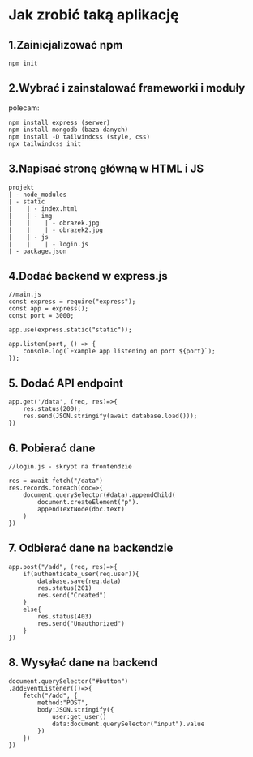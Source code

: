 # Jak zrobić taką aplikację
## 1.Zainicjalizować npm
    npm init
## 2.Wybrać i zainstalować frameworki i moduły
polecam:
```
npm install express (serwer)
npm install mongodb (baza danych)
npm install -D tailwindcss (style, css)
npx tailwindcss init
```
## 3.Napisać stronę główną w HTML i JS
```
projekt
| - node_modules
| - static
|    | - index.html
|    | - img
|    |    | - obrazek.jpg
|    |    | - obrazek2.jpg
|    | - js
|    |    | - login.js
| - package.json
```
## 4.Dodać backend w express.js
```
//main.js
const express = require("express");
const app = express();
const port = 3000;

app.use(express.static("static"));

app.listen(port, () => {
    console.log(`Example app listening on port ${port}`);
});
```
## 5. Dodać API endpoint
```
app.get('/data', (req, res)=>{
    res.status(200);
    res.send(JSON.stringify(await database.load()));
})
```
## 6. Pobierać dane
```
//login.js - skrypt na frontendzie

res = await fetch("/data")
res.records.foreach(doc=>{
    document.querySelector(#data).appendChild(
        document.createElement("p").
        appendTextNode(doc.text)
    )
})
```
## 7. Odbierać dane na backendzie
```
app.post("/add", (req, res)=>{
    if(authenticate_user(req.user)){
        database.save(req.data)
        res.status(201)
        res.send("Created")
    }
    else{
        res.status(403)
        res.send("Unauthorized")
    }
})
```
## 8. Wysyłać dane na backend
```
document.querySelector("#button")
.addEventListener(()=>{
    fetch("/add", {
        method:"POST",
        body:JSON.stringify({
            user:get_user()
            data:document.querySelector("input").value
        })
    })
})
```
